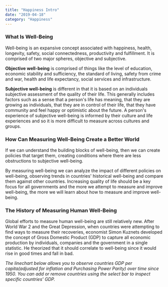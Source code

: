 ```yaml
---
title: "Happiness Intro"
date: "2019-04-18"
category: "Happiness"
---
```


### What Is Well-Being

 Well-being is an expansive concept associated with happiness, health, longevity, safety, social connectedness, productivity and fulfillment. It is comprised of two major spheres, objective and subjective.

**Objective well-being** is comprised of things like the level of education, economic stability and sufficiency, the standard of living, safety from crime and war, health and life expectancy, social services and infrastructure.

**Subjective well-being** is different in that it is based on an individuals subjective assessment of the quality of their life. This generally includes factors such as a sense that a person's life has meaning, that they are growing as individuals, that they are in control of their life, that they have community and feel happy or optimistic about the future. A person's experience of subjective well-being is informed by their culture and life experiences and so it is more difficult to measure across cultures and groups.

### How Can Measuring Well-Being Create a Better World

If we can understand the building blocks of well-being, then we can create policies that target them, creating conditions where there are less obstructions to subjective well-being.

By measuring well-being we can analyze the impact of different policies on well-being, observing trends in countries' historical well-being and compare them against other countries. Increasing quality of life should be a key focus for all governments and the more we attempt to measure and improve well-being, the more we will learn about how to measure and improve well-being.

### The History of Measuring Human Well-Being

Global efforts to measure human well-being are still relatively new. After World War 2 and the Great Depression, when
countries were attempting to find ways to measure their
recoveries, economist Simon Kuznets developed the concept of Gross
Domestic Product (GDP) to capture all economic production by
individuals, companies and the government in a single statistic. He
theorized that it should correlate to well-being since it would rise in good times and fall in bad.


*The linechart below allows you to observe countries GDP per capita(adjusted for inflation and Purchasing Power Parity) over time since 1950. You can add or remove countries using the select bar to inspect specific countries' GDP.*